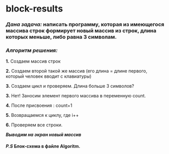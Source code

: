 # block-results
### *Дана задача:* написать программу, которая из имеющегося массива строк формирует новый массив из строк, длина которых меньше, либо равна 3 символам.

### *Алгоритм решения:*
**1.** Создаем массив строк

**2.** Создаем второй такой же массив (его длина = длине первого, который человек вводит с клавиатуры) 

**3.** Создаем цикл и проверяем. Длина больше 3 символов? 

**3.** Нет! Заносим элемент первого массива в переменную count.

**4.** После присвоения : count+1

**5.** Возвращаемся к циклу, где i++

**6.** Проверяем все строки.

***Выводим на экран новый массив***

#### *P.S* Блок-схема в файле Algoritm.
